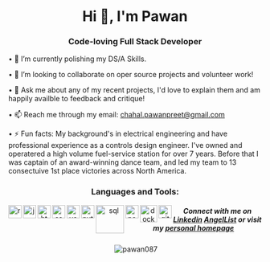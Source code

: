 <h1 align="center">Hi 👋, I'm Pawan</h1>
<h3 align="center">Code-loving Full Stack Developer</h3>

• 🌱 I’m currently polishing my DS/A Skills.

• 👯 I’m looking to collaborate on oper source projects and volunteer work!

• 💬 Ask me about any of my recent projects, I'd love to explain them and am happily availble to feedback and critique!

• 📫 Reach me through my email: chahal.pawanpreet@gmail.com

• ⚡ Fun facts: My background's in electrical engineering and have professional experience as a controls design engineer. I've owned and operatered a high volume fuel-service station for over 7 years. Before that I was captain of an award-winning dance team, and led my team to 13 consectuive 1st place victories across North America.

<h3 align="center">Languages and Tools:</h3>

<p align="center"> 
  <img align="left" alt="react" width="26px" src="https://cdn.discordapp.com/attachments/886336420552269847/905593592972722306/react-logo-vector.png"/>
<img align="left" alt="javascript" width="26px" src="https://cdn.discordapp.com/attachments/886336420552269847/905593446784462888/480px-Unofficial_JavaScript_logo_2.png"/>
<img align="left" alt="html" width="26px" src="https://cdn.discordapp.com/attachments/886336420552269847/905593509329915934/logo-2582748_640.png"/>
<img align="left" alt="css" width="26px" src="https://cdn.discordapp.com/attachments/886336420552269847/905593549502939146/logo-2582747_1280.png"/>
<img align="left" alt="vscode" width="26px" src="https://cdn.discordapp.com/attachments/886336420552269847/905593775856951356/71187801-14e60a80-2280-11ea-94c9-e56576f76baf.png"/>
<img align="left" alt="python" width="26px" src="https://cdn.discordapp.com/attachments/886336420552269847/905593898573905920/1200px-Python-logo-notext.png"/>
<img align="left" alt="sql" width="56px" src="https://cdn.discordapp.com/attachments/886336420552269847/905594022452674620/Sql_data_base_with_logo.png"/>
<img align="left" alt="postgresql" width="26px" src="https://cdn.discordapp.com/attachments/886336420552269847/905594110604349440/1200px-Postgresql_elephant.png"/>
<img align="left" alt="docker" width="34px" src="https://cdn.discordapp.com/attachments/886336420552269847/905594569570263070/Moby-logo.png"/>
<img align="left" alt="git" width="26px" src="https://cdn.discordapp.com/attachments/886336420552269847/905594660771213362/Git-Icon-1788C.png"/>
</p>


<h5 align="center">Connect with me on 
  <a href="https://linkedin.com/in/pawanchahal" target="blank">Linkedin</a> <a href="https://angel.co/u/pawan-chahal">AngelList</a>
  or visit my <a href="http://www.google.com">personal homepage</a>
</h5>

<p align="center">&nbsp;<img align="center" src="https://github-readme-stats.vercel.app/api?username=pawan087&show_icons=true&theme=dark&locale=en" alt="pawan087" /></p>

